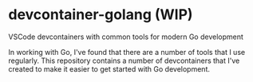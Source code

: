 # devcontainer-golang (WIP)

VSCode devcontainers with common tools for modern Go development

In working with Go, I've found that there are a number of tools that I use regularly. This repository contains a number of devcontainers that I've created to make it easier to get started with Go development.
